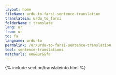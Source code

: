 ```yaml
---
layout: home
fileName: urdu-to-farsi-sentence-translation
translatein: urdu_to_farsi
folderName : translate
lang: ur
from: ur
to: fa
langname: urdu-to
permalink: /ur/urdu-to-farsi-sentence-translation
tool: sentence-translations
matchurls: en&&ur&&fa
---
```

{% include section/translateinto.html %}
